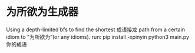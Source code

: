 # 为所欲为生成器
Using a depth-limited bfs to find the shortest 成语接龙 path from a certain idiom to "为所欲为“(or any idioms).
run:
pip install -xpinyin
python3 main.py 你的成语
